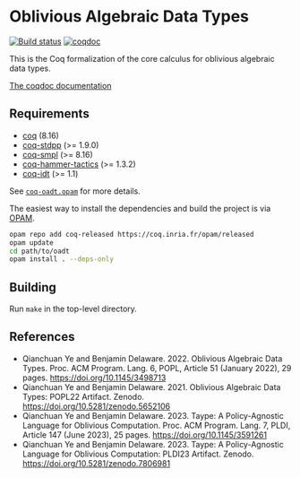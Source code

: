 # Oblivious Algebraic Data Types

[![Build status][action-badge]][action-link]
[![coqdoc][doc-badge]][doc-link]

[action-badge]: https://github.com/ccyip/oadt/actions/workflows/build.yml/badge.svg?branch=master
[action-link]: https://github.com/ccyip/oadt/actions

[doc-badge]: https://img.shields.io/badge/docs-coqdoc-blue.svg
[doc-link]: https://ccyip.github.io/oadt

This is the Coq formalization of the core calculus for oblivious algebraic data
types.

[The coqdoc documentation](https://ccyip.github.io/oadt)

## Requirements

- [coq](https://coq.inria.fr) (8.16)
- [coq-stdpp](https://gitlab.mpi-sws.org/iris/stdpp) (>= 1.9.0)
- [coq-smpl](https://github.com/uds-psl/smpl) (>= 8.16)
- [coq-hammer-tactics](https://coqhammer.github.io) (>= 1.3.2)
- [coq-idt](https://github.com/ccyip/coq-idt) (>= 1.1)

See [`coq-oadt.opam`](./coq-oadt.opam) for more details.

The easiest way to install the dependencies and build the project is via
[OPAM](https://opam.ocaml.org/doc/Install.html).

``` sh
opam repo add coq-released https://coq.inria.fr/opam/released
opam update
cd path/to/oadt
opam install . --deps-only
```

## Building

Run `make` in the top-level directory.

## References

- Qianchuan Ye and Benjamin Delaware. 2022. Oblivious Algebraic Data Types.
  Proc. ACM Program. Lang. 6, POPL, Article 51 (January 2022), 29 pages.
  https://doi.org/10.1145/3498713
- Qianchuan Ye and Benjamin Delaware. 2021. Oblivious Algebraic Data Types:
  POPL22 Artifact. Zenodo. https://doi.org/10.5281/zenodo.5652106
- Qianchuan Ye and Benjamin Delaware. 2023. Taype: A Policy-Agnostic Language
  for Oblivious Computation. Proc. ACM Program. Lang. 7, PLDI, Article 147 (June
  2023), 25 pages. https://doi.org/10.1145/3591261
- Qianchuan Ye and Benjamin Delaware. 2023. Taype: A Policy-Agnostic Language
  for Oblivious Computation: PLDI23 Artifact. Zenodo.
  https://doi.org/10.5281/zenodo.7806981

